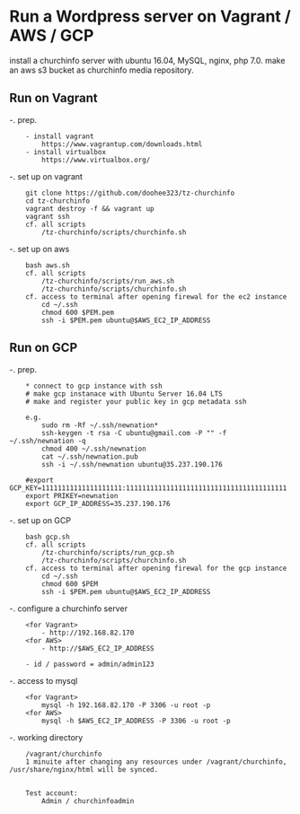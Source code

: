 # Run a Wordpress server on Vagrant / AWS / GCP 

install a churchinfo server with ubuntu 16.04, MySQL, nginx, php 7.0. 
make an aws s3 bucket as churchinfo media repository.

## Run on Vagrant
-. prep.
```
    - install vagrant
        https://www.vagrantup.com/downloads.html
    - install virtualbox
        https://www.virtualbox.org/

```
-. set up on vagrant
```
    git clone https://github.com/doohee323/tz-churchinfo
    cd tz-churchinfo
	vagrant destroy -f && vagrant up
	vagrant ssh
	cf. all scripts
		/tz-churchinfo/scripts/churchinfo.sh
```

-. set up on aws
```
	bash aws.sh
	cf. all scripts
		/tz-churchinfo/scripts/run_aws.sh
		/tz-churchinfo/scripts/churchinfo.sh
	cf. access to terminal after opening firewal for the ec2 instance
		cd ~/.ssh
		chmod 600 $PEM.pem
		ssh -i $PEM.pem ubuntu@$AWS_EC2_IP_ADDRESS
```

## Run on GCP
-. prep.
```
	* connect to gcp instance with ssh
	# make gcp instanace with Ubuntu Server 16.04 LTS
	# make and register your public key in gcp metadata ssh

	e.g.
		sudo rm -Rf ~/.ssh/newnation*
		ssh-keygen -t rsa -C ubuntu@gmail.com -P "" -f ~/.ssh/newnation -q 
		chmod 400 ~/.ssh/newnation
		cat ~/.ssh/newnation.pub
		ssh -i ~/.ssh/newnation ubuntu@35.237.190.176 
	 
	#export GCP_KEY=11111111111111111111:1111111111111111111111111111111111111111
	export PRIKEY=newnation
	export GCP_IP_ADDRESS=35.237.190.176 
```

-. set up on GCP
```
	bash gcp.sh
	cf. all scripts
		/tz-churchinfo/scripts/run_gcp.sh
		/tz-churchinfo/scripts/churchinfo.sh
	cf. access to terminal after opening firewal for the gcp instance
		cd ~/.ssh
		chmod 600 $PEM
		ssh -i $PEM.pem ubuntu@$AWS_EC2_IP_ADDRESS
```

-. configure a churchinfo server
```
	<for Vagrant>
		- http://192.168.82.170 
	<for AWS>
		- http://$AWS_EC2_IP_ADDRESS
		
	- id / password = admin/admin123
```

-. access to mysql
```
	<for Vagrant>
		mysql -h 192.168.82.170 -P 3306 -u root -p
	<for AWS>
		mysql -h $AWS_EC2_IP_ADDRESS -P 3306 -u root -p 
```

-. working directory
```
	/vagrant/churchinfo 
	1 minuite after changing any resources under /vagrant/churchinfo, /usr/share/nginx/html will be synced.
	
	
	Test account:
		Admin / churchinfoadmin	
```




